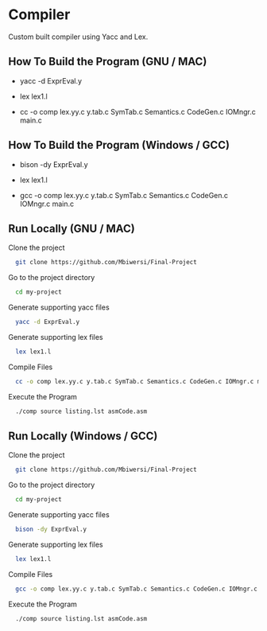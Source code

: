 
# Compiler

Custom built compiler using Yacc and Lex.
## How To Build the Program (GNU / MAC)

- yacc -d ExprEval.y 

- lex lex1.l 

- cc -o comp lex.yy.c y.tab.c SymTab.c Semantics.c CodeGen.c IOMngr.c
main.c

## How To Build the Program (Windows / GCC)

- bison -dy ExprEval.y 

- lex lex1.l 

- gcc -o comp lex.yy.c y.tab.c SymTab.c Semantics.c CodeGen.c IOMngr.c main.c


## Run Locally (GNU / MAC)

Clone the project

```bash
  git clone https://github.com/Mbiwersi/Final-Project
```

Go to the project directory

```bash
  cd my-project
```

Generate supporting yacc files

```bash
  yacc -d ExprEval.y
```

Generate supporting lex files

```bash
  lex lex1.l
```

Compile Files

```bash
  cc -o comp lex.yy.c y.tab.c SymTab.c Semantics.c CodeGen.c IOMngr.c main.c
```
Execute the Program

```bash
  ./comp source listing.lst asmCode.asm
```

## Run Locally (Windows / GCC)

Clone the project

```bash
  git clone https://github.com/Mbiwersi/Final-Project
```

Go to the project directory

```bash
  cd my-project
```

Generate supporting yacc files

```bash
  bison -dy ExprEval.y
```

Generate supporting lex files

```bash
  lex lex1.l
```

Compile Files

```bash
  gcc -o comp lex.yy.c y.tab.c SymTab.c Semantics.c CodeGen.c IOMngr.c main.c
```

Execute the Program

```bash
  ./comp source listing.lst asmCode.asm
```
